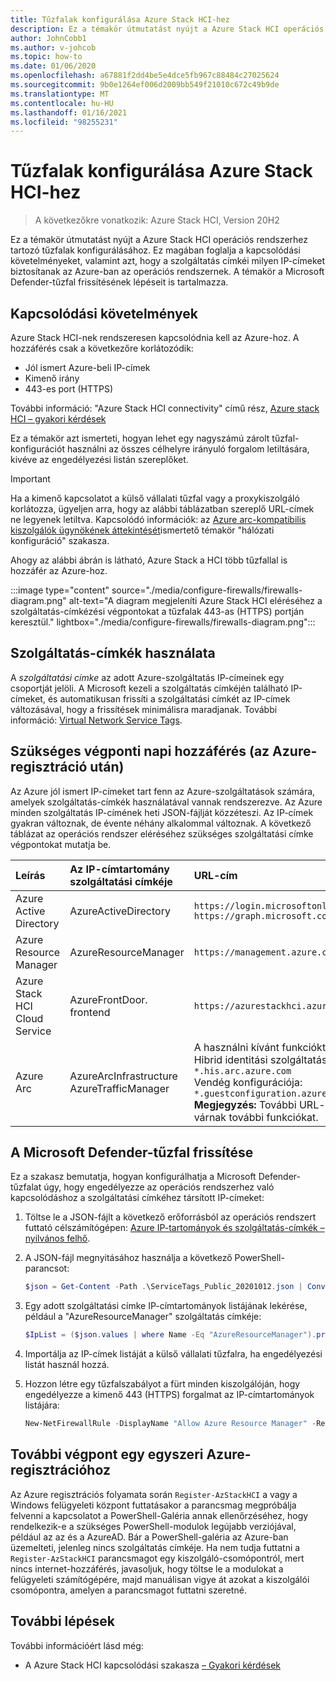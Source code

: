 ```yaml
---
title: Tűzfalak konfigurálása Azure Stack HCI-hez
description: Ez a témakör útmutatást nyújt a Azure Stack HCI operációs rendszerhez tartozó tűzfalak konfigurálásához.
author: JohnCobb1
ms.author: v-johcob
ms.topic: how-to
ms.date: 01/06/2020
ms.openlocfilehash: a67881f2dd4be5e4dce5fb967c88484c27025624
ms.sourcegitcommit: 9b0e1264ef006d2009bb549f21010c672c49b9de
ms.translationtype: MT
ms.contentlocale: hu-HU
ms.lasthandoff: 01/16/2021
ms.locfileid: "98255231"
---
```

# <a name="configure-firewalls-for-azure-stack-hci"></a>Tűzfalak konfigurálása Azure Stack HCI-hez

>A következőkre vonatkozik: Azure Stack HCI, Version 20H2

Ez a témakör útmutatást nyújt a Azure Stack HCI operációs rendszerhez tartozó tűzfalak konfigurálásához. Ez magában foglalja a kapcsolódási követelményeket, valamint azt, hogy a szolgáltatás címkéi milyen IP-címeket biztosítanak az Azure-ban az operációs rendszernek. A témakör a Microsoft Defender-tűzfal frissítésének lépéseit is tartalmazza.

## <a name="connectivity-requirements"></a>Kapcsolódási követelmények
Azure Stack HCI-nek rendszeresen kapcsolódnia kell az Azure-hoz. A hozzáférés csak a következőre korlátozódik:
- Jól ismert Azure-beli IP-címek
- Kimenő irány
- 443-es port (HTTPS)

További információ: "Azure Stack HCI connectivity" című rész, [Azure stack HCI – gyakori kérdések](../faq.md)

Ez a témakör azt ismerteti, hogyan lehet egy nagyszámú zárolt tűzfal-konfigurációt használni az összes célhelyre irányuló forgalom letiltására, kivéve az engedélyezési listán szereplőket.

   >[!IMPORTANT]
   > Ha a kimenő kapcsolatot a külső vállalati tűzfal vagy a proxykiszolgáló korlátozza, ügyeljen arra, hogy az alábbi táblázatban szereplő URL-címek ne legyenek letiltva. Kapcsolódó információk: az [Azure arc-kompatibilis kiszolgálók ügynökének áttekintését](/azure/azure-arc/servers/agent-overview#networking-configuration)ismertető témakör "hálózati konfiguráció" szakasza.


Ahogy az alábbi ábrán is látható, Azure Stack a HCI több tűzfallal is hozzáfér az Azure-hoz.

:::image type="content" source="./media/configure-firewalls/firewalls-diagram.png" alt-text="A diagram megjeleníti Azure Stack HCI eléréséhez a szolgáltatás-címkézési végpontokat a tűzfalak 443-as (HTTPS) portján keresztül." lightbox="./media/configure-firewalls/firewalls-diagram.png":::

## <a name="working-with-service-tags"></a>Szolgáltatás-címkék használata
A *szolgáltatási címke* az adott Azure-szolgáltatás IP-címeinek egy csoportját jelöli. A Microsoft kezeli a szolgáltatás címkéjén található IP-címeket, és automatikusan frissíti a szolgáltatási címkét az IP-címek változásával, hogy a frissítések minimálisra maradjanak. További információ: [Virtual Network Service Tags](/azure/virtual-network/service-tags-overview).

## <a name="required-endpoint-daily-access-after-azure-registration"></a>Szükséges végponti napi hozzáférés (az Azure-regisztráció után)
Az Azure jól ismert IP-címeket tart fenn az Azure-szolgáltatások számára, amelyek szolgáltatás-címkék használatával vannak rendszerezve. Az Azure minden szolgáltatás IP-címének heti JSON-fájlját közzéteszi. Az IP-címek gyakran változnak, de évente néhány alkalommal változnak. A következő táblázat az operációs rendszer eléréséhez szükséges szolgáltatási címke végpontokat mutatja be.

| Leírás                   | Az IP-címtartomány szolgáltatási címkéje  | URL-cím                                                                                 |
| :-----------------------------| :-----------------------  | :---------------------------------------------------------------------------------- |
| Azure Active Directory        | AzureActiveDirectory      | `https://login.microsoftonline.com`<br> `https://graph.microsoft.com`               |
| Azure Resource Manager        | AzureResourceManager      | `https://management.azure.com`                        |
| Azure Stack HCI Cloud Service | AzureFrontDoor. frontend   | `https://azurestackhci.azurefd.net` |
| Azure Arc                     | AzureArcInfrastructure<br> AzureTrafficManager | A használni kívánt funkcióktól függ:<br> Hibrid identitási szolgáltatás: `*.his.arc.azure.com`<br> Vendég konfigurációja: `*.guestconfiguration.azure.com`<br> **Megjegyzés:** További URL-címek várnak további funkciókat. |

## <a name="update-microsoft-defender-firewall"></a>A Microsoft Defender-tűzfal frissítése
Ez a szakasz bemutatja, hogyan konfigurálhatja a Microsoft Defender-tűzfalat úgy, hogy engedélyezze az operációs rendszerhez való kapcsolódáshoz a szolgáltatási címkéhez társított IP-címeket:

1. Töltse le a JSON-fájlt a következő erőforrásból az operációs rendszert futtató célszámítógépen: [Azure IP-tartományok és szolgáltatás-címkék – nyilvános felhő](https://www.microsoft.com/download/details.aspx?id=56519).

1. A JSON-fájl megnyitásához használja a következő PowerShell-parancsot:

    ```powershell
    $json = Get-Content -Path .\ServiceTags_Public_20201012.json | ConvertFrom-Json
    ```

1. Egy adott szolgáltatási címke IP-címtartományok listájának lekérése, például a "AzureResourceManager" szolgáltatás címkéje:

    ```powershell
    $IpList = ($json.values | where Name -Eq "AzureResourceManager").properties.addressPrefixes
    ```

1. Importálja az IP-címek listáját a külső vállalati tűzfalra, ha engedélyezési listát használ hozzá.

1. Hozzon létre egy tűzfalszabályot a fürt minden kiszolgálóján, hogy engedélyezze a kimenő 443 (HTTPS) forgalmat az IP-címtartományok listájára:

    ```powershell
    New-NetFirewallRule -DisplayName "Allow Azure Resource Manager" -RemoteAddress $IpList -Direction Outbound -LocalPort 443 -Protocol TCP -Action Allow -Profile Any -Enabled True
    ```

## <a name="additional-endpoint-for-one-time-azure-registration"></a>További végpont egy egyszeri Azure-regisztrációhoz
Az Azure regisztrációs folyamata során `Register-AzStackHCI` a vagy a Windows felügyeleti központ futtatásakor a parancsmag megpróbálja felvenni a kapcsolatot a PowerShell-Galéria annak ellenőrzéséhez, hogy rendelkezik-e a szükséges PowerShell-modulok legújabb verziójával, például az az és a AzureAD. Bár a PowerShell-galéria az Azure-ban üzemelteti, jelenleg nincs szolgáltatás címkéje. Ha nem tudja futtatni a `Register-AzStackHCI` parancsmagot egy kiszolgáló-csomópontról, mert nincs internet-hozzáférés, javasoljuk, hogy töltse le a modulokat a felügyeleti számítógépére, majd manuálisan vigye át azokat a kiszolgálói csomópontra, amelyen a parancsmagot futtatni szeretné.

## <a name="next-steps"></a>További lépések
További információért lásd még:
- A Azure Stack HCI kapcsolódási szakasza [– Gyakori kérdések](../faq.md)